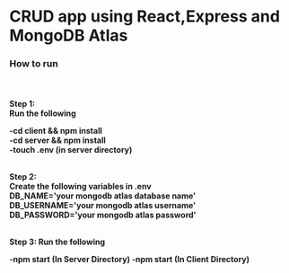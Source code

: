<h1>
CRUD app using React,Express and  MongoDB Atlas
</h1>

<h3>How to run</h3> <br>

<h4>
<b> Step 1: </b> <br>
Run the following <br>

-cd client && npm install <br>
-cd server && npm install <br>
-touch .env (in server directory) <br><br>

<b> Step 2: </b>  
Create the following variables in .env <br>
DB_NAME='your mongodb atlas database name' <br>
DB_USERNAME='your mongodb atlas username' <br>
DB_PASSWORD='your mongodb atlas password' <br><br>

<b> Step 3: </b>
Run the following <br>

-npm start (In Server Directory)
-npm start (In Client Directory)

</h4>
